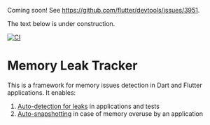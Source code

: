 
Coming soon! See https://github.com/flutter/devtools/issues/3951.

The text below is under construction.

[![CI](https://github.com/dart-lang/leak_tracker/actions/workflows/ci.yaml/badge.svg)](https://github.com/dart-lang/leak_tracker/actions/workflows/ci.yaml)

# Memory Leak Tracker

This is a framework for memory issues detection in Dart and Flutter applications. It enables:

1. [Auto-detection for leaks](documentation/LEAK_TRACKING.md) in applications and tests
2. [Auto-snapshotting](documentation/AUTOSNAPSHOTTING.md) in case of memory overuse
by an application
